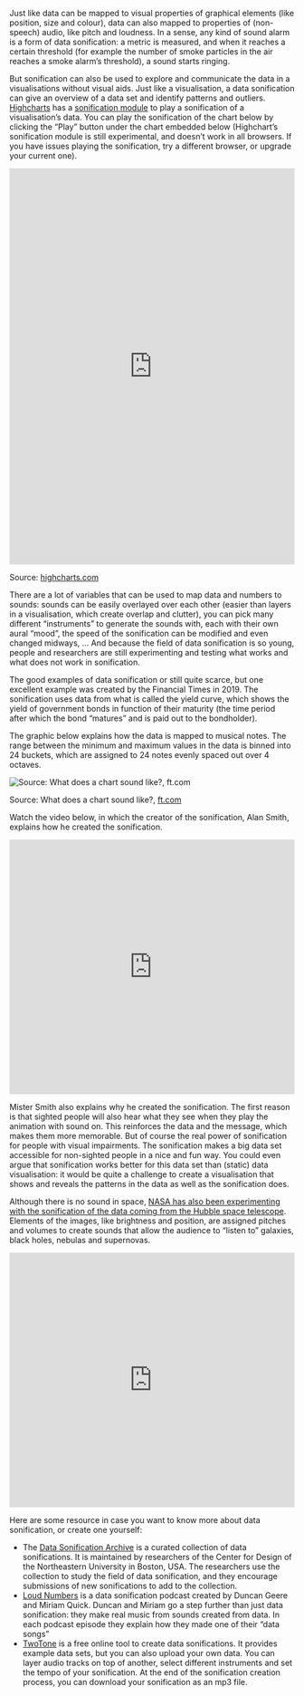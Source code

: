 Just like data can be mapped to visual properties of graphical elements (like position, size and colour), data can also mapped to properties of (non-speech) audio, like pitch and loudness. In a sense, any kind of sound alarm is a form of data sonification: a metric is measured, and when it reaches a certain threshold (for example the number of smoke particles in the air reaches a smoke alarm’s threshold), a sound starts ringing.

But sonification can also be used to explore and communicate the data in a visualisations without visual aids. Just like a visualisation, a data sonification can give an overview of a data set and identify patterns and outliers. <span class='internal-link'>[Highcharts](accessibility-in-highcharts)</span> has a [sonification module](https://www.highcharts.com/docs/accessibility/sonification) to play a sonification of a visualisation’s data. You can play the sonification of the chart below by clicking the “Play” button under the chart embedded below (Highchart’s sonification module is still experimental, and doesn’t work in all browsers. If you have issues playing the sonification, try a different browser, or upgrade your current one).

<iframe src='https://www.highcharts.com/samples/embed/highcharts/demo/sonification' width='100%' height='700px' style='border: none;'></iframe>

Source: [highcharts.com](https://www.highcharts.com/samples/embed/highcharts/demo/sonification)

There are a lot of variables that can be used to map data and numbers to sounds: sounds can be easily overlayed over each other (easier than layers in a visualisation, which create overlap and clutter), you can pick many different “instruments” to generate the sounds with, each with their own aural “mood”, the speed of the sonification can be modified and even changed midways, … And because the field of data sonification is so young, people and researchers are still experimenting and testing what works and what does not work in sonification.

The good examples of data sonification or still quite scarce, but one excellent example was created by the Financial Times in 2019. The sonification uses data from what is called the yield curve, which shows the yield of government bonds in function of their maturity (the time period after which the bond “matures” and is paid out to the bondholder).

The graphic below explains how the data is mapped to musical notes. The range between the minimum and maximum values in the data is binned into 24 buckets, which are assigned to 24 notes evenly spaced out over 4 octaves.

![Source: What does a chart sound like?, [ft.com](https://www.ft.com/content/a5772530-e440-11e9-b8e0-026e07cbe5b4)](Braille,%20data%20sonification%20and%20data%20physicalisatio%203da60749f91a44b48ddbe910563ea247/yield-curve-sonification-explanation-ft.webp)

Source: What does a chart sound like?, [ft.com](https://www.ft.com/content/a5772530-e440-11e9-b8e0-026e07cbe5b4)

Watch the video below, in which the creator of the sonification, Alan Smith, explains how he created the sonification.

<iframe width="100%" height="450" src="https://www.youtube.com/embed/NbiX2SSes40" title="YouTube video player" frameborder="0" allow="accelerometer; autoplay; clipboard-write; encrypted-media; gyroscope; picture-in-picture; web-share" allowfullscreen></iframe>

Mister Smith also explains why he created the sonification. The first reason is that sighted people will also hear what they see when they play the animation with sound on. This reinforces the data and the message, which makes them more memorable. But of course the real power of sonification for people with visual impairments. The sonification makes a big data set accessible for non-sighted people in a nice and fun way. You could even argue that sonification works better for this data set than (static) data visualisation: it would be quite a challenge to create a visualisation that shows and reveals the patterns in the data as well as the sonification does.

Although there is no sound in space, [NASA has also been experimenting with the sonification of the data coming from the Hubble space telescope](https://www.nasa.gov/content/explore-from-space-to-sound). Elements of the images, like brightness and position, are assigned pitches and volumes to create sounds that allow the audience to “listen to” galaxies, black holes, nebulas and supernovas.

<iframe width="100%" height="450" src="https://www.youtube.com/embed/sxa_dcq5IQg" title="YouTube video player" frameborder="0" allow="accelerometer; autoplay; clipboard-write; encrypted-media; gyroscope; picture-in-picture; web-share" allowfullscreen></iframe>

Here are some resource in case you want to know more about data sonification, or create one yourself:

- The [Data Sonification Archive](https://sonification.design/) is a curated collection of data sonifications. It is maintained by researchers of the Center for Design of the Northeastern University in Boston, USA. The researchers use the collection to study the field of data sonification, and they encourage submissions of new sonifications to add to the collection.
- [Loud Numbers](https://www.loudnumbers.net/) is a data sonification podcast created by Duncan Geere and Miriam Quick. Duncan and Miriam go a step further than just data sonification: they make real music from sounds created from data. In each podcast episode they explain how they made one of their “data songs”
- [TwoTone](https://twotone-midiout-beta.netlify.app/) is a free online tool to create data sonifications. It provides example data sets, but you can also upload your own data. You can layer audio tracks on top of another, select different instruments and set the tempo of your sonification. At the end of the sonification creation process, you can download your sonification as an mp3 file.
